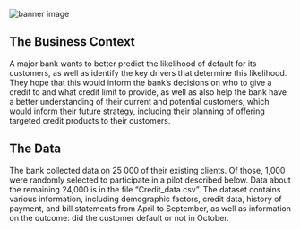 ![banner image](https://www.debt.org/wp-content/uploads/2015/08/Avoid-Bank-Loan.gif)


## The Business Context

A major bank wants to better predict the likelihood of default for its customers, as well as identify the key drivers that determine this likelihood. 
They hope that this would inform the bank’s decisions on who to give a credit to and what credit limit to provide, as well as also help the bank have a better understanding of their current and potential customers, which would inform their future strategy, including their planning of offering targeted credit products to their customers.

## The Data

The bank collected data on 25 000 of their existing clients. 
Of those, 1,000 were randomly selected to participate in a pilot described below. 
Data about the remaining 24,000 is in the file “Credit_data.csv”. 
The dataset contains various information, including demographic factors, credit data, history of payment, and bill statements from April to September, as well as information on the outcome: did the customer default or not in October.
